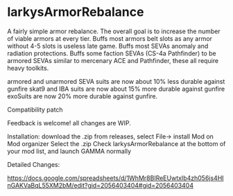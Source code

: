 # larkysArmorRebalance
A fairly simple armor rebalance.
The overall goal is to increase the number of viable armors at every tier.
Buffs most armors belt slots as any armor without 4-5 slots is useless late game.
Buffs most SEVAs anomaly and radiation protections.
Buffs some faction SEVAs (CS-4a Pathfinder)  to be armored SEVAs similar to mercenary ACE and Pathfinder, these all require heavy toolkits.

armored and unarmored SEVA suits are now about 10% less durable against gunfire
skat9 and IBA suits are now about 15% more durable against gunfire
exoSuits are now 20% more durable against gunfire.


Compatibility patch 


Feedback is welcome! all changes are WIP.

Installation: download the .zip from releases, select File-> install Mod on Mod organizer Select the .zip
Check larkysArmorRebalance at the bottom of your mod list, and launch GAMMA normally 

Detailed Changes:

https://docs.google.com/spreadsheets/d/1WhMr8BIReEUwtxIb4zh056js4HInGAKVaBqL55XM2bM/edit?gid=2056403404#gid=2056403404
